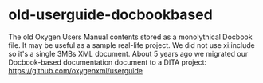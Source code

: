 # old-userguide-docbookbased
The old Oxygen Users Manual contents stored as a monolythical Docbook file. It may be useful as a sample real-life project.
We did not use xi:include so it's a single 3MBs XML document.
About 5 years ago we migrated our Docbook-based documentation document to a DITA project:
https://github.com/oxygenxml/userguide
